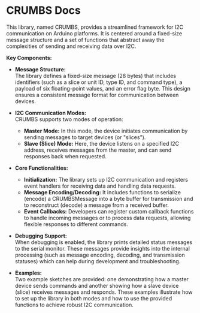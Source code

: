 # CRUMBS Docs

This library, named CRUMBS, provides a streamlined framework for I2C communication on Arduino platforms. It is centered around a fixed-size message structure and a set of functions that abstract away the complexities of sending and receiving data over I2C.

**Key Components:**

- **Message Structure:**  
  The library defines a fixed-size message (28 bytes) that includes identifiers (such as a slice or unit ID, type ID, and command type), a payload of six floating-point values, and an error flag byte. This design ensures a consistent message format for communication between devices.

- **I2C Communication Modes:**  
  CRUMBS supports two modes of operation:

  - **Master Mode:** In this mode, the device initiates communication by sending messages to target devices (or "slices").
  - **Slave (Slice) Mode:** Here, the device listens on a specified I2C address, receives messages from the master, and can send responses back when requested.

- **Core Functionalities:**

  - **Initialization:** The library sets up I2C communication and registers event handlers for receiving data and handling data requests.
  - **Message Encoding/Decoding:** It includes functions to serialize (encode) a CRUMBSMessage into a byte buffer for transmission and to reconstruct (decode) a message from a received buffer.
  - **Event Callbacks:** Developers can register custom callback functions to handle incoming messages or to process data requests, allowing flexible responses to different commands.

- **Debugging Support:**  
  When debugging is enabled, the library prints detailed status messages to the serial monitor. These messages provide insights into the internal processing (such as message encoding, decoding, and transmission statuses) which can help during development and troubleshooting.

- **Examples:**  
  Two example sketches are provided: one demonstrating how a master device sends commands and another showing how a slave device (slice) receives messages and responds. These examples illustrate how to set up the library in both modes and how to use the provided functions to achieve robust I2C communication.
